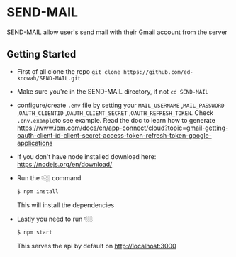 # SEND-MAIL
<p>SEND-MAIL allow user's send mail with their Gmail account from the server</p>



## Getting Started


-   First of all clone the repo `git clone https://github.com/ed-knowah/SEND-MAIL.git`

-   Make sure you're in the SEND-MAIL directory, if not `cd SEND-MAIL` 

-   configure/create `.env` file by setting your `MAIL_USERNAME` ,`MAIL_PASSWORD` ,`OAUTH_CLIENTID` ,`OAUTH_CLIENT_SECRET` ,`OAUTH_REFRESH_TOKEN`. Check `.env.example`to see example. Read the doc to learn how to generate
https://www.ibm.com/docs/en/app-connect/cloud?topic=gmail-getting-oauth-client-id-client-secret-access-token-refresh-token-google-applications

- If you don't have node installed download here: https://nodejs.org/en/download/

-   Run the 👇🏼 command
    ```sh
    $ npm install
    ```
    This will install the dependencies
-   Lastly you need to run 👇🏼

    ```sh
    $ npm start
    ```
    This serves the api by default on [http://localhost:3000](http://localhost:3000) 
    
